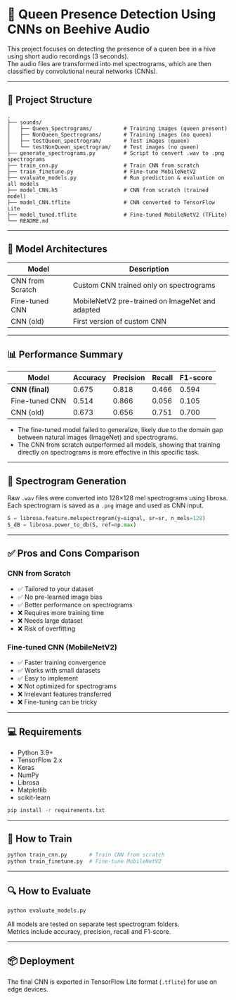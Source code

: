 
# 🐝 Queen Presence Detection Using CNNs on Beehive Audio

This project focuses on detecting the presence of a queen bee in a hive using short audio recordings (3 seconds).  
The audio files are transformed into mel spectrograms, which are then classified by convolutional neural networks (CNNs).

---

## 📁 Project Structure

```
.
├── sounds/
│   ├── Queen_Spectrograms/          # Training images (queen present)
│   ├── NonQueen_Spectrograms/       # Training images (no queen)
│   ├── testQueen_spectrogram/       # Test images (queen)
│   └── testNonQueen_spectrogram/    # Test images (no queen)
├── generate_spectrograms.py         # Script to convert .wav to .png spectrograms
├── train_cnn.py                     # Train CNN from scratch
├── train_finetune.py                # Fine-tune MobileNetV2
├── evaluate_models.py               # Run prediction & evaluation on all models
├── model_CNN.h5                     # CNN from scratch (trained model)
├── model_CNN.tflite                 # CNN converted to TensorFlow Lite
├── model_tuned.tflite               # Fine-tuned MobileNetV2 (TFLite)
└── README.md
```

---

## 🧠 Model Architectures

| Model            | Description                                   |
|------------------|-----------------------------------------------|
| CNN from Scratch | Custom CNN trained only on spectrograms       |
| Fine-tuned CNN   | MobileNetV2 pre-trained on ImageNet and adapted |
| CNN (old)        | First version of custom CNN                   |

---

## 📊 Performance Summary

| Model           | Accuracy | Precision | Recall | F1-score |
|----------------|----------|-----------|--------|----------|
| **CNN (final)** | 0.675    | 0.818     | 0.466  | 0.594    |
| Fine-tuned CNN | 0.514    | 0.866     | 0.056  | 0.105    |
| CNN (old)      | 0.673    | 0.656     | 0.751  | 0.700    |

- The fine-tuned model failed to generalize, likely due to the domain gap between natural images (ImageNet) and spectrograms.
- The CNN from scratch outperformed all models, showing that training directly on spectrograms is more effective in this specific task.

---

## 🎼 Spectrogram Generation

Raw `.wav` files were converted into 128×128 mel spectrograms using librosa.  
Each spectrogram is saved as a `.png` image and used as CNN input.

```python
S = librosa.feature.melspectrogram(y=signal, sr=sr, n_mels=128)
S_dB = librosa.power_to_db(S, ref=np.max)
```

---

## ✅ Pros and Cons Comparison

### CNN from Scratch
- ✅ Tailored to your dataset  
- ✅ No pre-learned image bias  
- ✅ Better performance on spectrograms  
- ❌ Requires more training time  
- ❌ Needs large dataset  
- ❌ Risk of overfitting  

### Fine-tuned CNN (MobileNetV2)
- ✅ Faster training convergence  
- ✅ Works with small datasets  
- ✅ Easy to implement  
- ❌ Not optimized for spectrograms  
- ❌ Irrelevant features transferred  
- ❌ Fine-tuning can be tricky  

---

## 💻 Requirements

- Python 3.9+
- TensorFlow 2.x
- Keras
- NumPy
- Librosa
- Matplotlib
- scikit-learn

```bash
pip install -r requirements.txt
```

---

## 🚀 How to Train

```bash
python train_cnn.py       # Train CNN from scratch
python train_finetune.py  # Fine-tune MobileNetV2
```

---

## 🔍 How to Evaluate

```bash
python evaluate_models.py
```

All models are tested on separate test spectrogram folders.  
Metrics include accuracy, precision, recall and F1-score.

---

## 📦 Deployment

The final CNN is exported in TensorFlow Lite format (`.tflite`) for use on edge devices.

